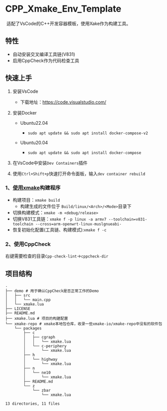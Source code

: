 # CPP_Xmake_Env_Template

​	适配了VsCode的C++开发容器模板，使用Xake作为构建工具。

## 特性

- 自动安装交叉编译工具链(V831)
- 启用CppCheck作为代码检查工具

## 快速上手

1. 安装VsCode

   - 下载地址：https://code.visualstudio.com/

2. 安装Docker

   - Ubuntu22.04

     - ```
       sudo apt update && sudo apt install docker-compose-v2
       ```

   - Ubuntu20.04

     - ```
       sudo apt update && sudo apt install docker-compose
       ```

3. 在VsCode中安装`Dev Containers`插件

4. 使用`Ctrl+Shift+p`快速打开命令面板，输入`dev container rebuild`

### 1、[使用xmake](https://xmake.io/#/zh-cn/)构建程序

- 构建项目：`xmake build`
  - 构建生成的文件位于  `Build/linux/<Arch>/<Mode>`目录下
- 切换构建模式：`xmake -m <debug/release>`
- 切换V831工具链：`xmake f -p linux -a armv7 --toolchain=v831-toolchain --cross=arm-openwrt-linux-muslgnueabi-`
- 恢复初始化配置(工具链、构建模式):`xmake f -c`

### 2、使用CppCheck

右键需要检查的目录`Cpp-check-lint`->`cppcheck-dir`

## 项目结构

```
.
├── demo # 用于确认CppCheck是否正常工作的Demo
│   ├── src
│   │   └── main.cpp
│   └── xmake.lua
├── LICENSE
├── README.md
├── xmake.lua # 项目的构建配置
└── xmake-repo # xmake本地包仓库，收录一些xmake-io/xmake-repo中没有的软件包
    └── packages
        ├── c
        │   ├── cgraph
        │   │   └── xmake.lua
        │   └── c-periphery
        │       └── xmake.lua
        ├── h
        │   └── highway
        │       └── xmake.lua
        ├── n
        │   └── ne10
        │       └── xmake.lua
        ├── README.md
        └── z
            └── zbar
                └── xmake.lua

13 directories, 11 files
```

